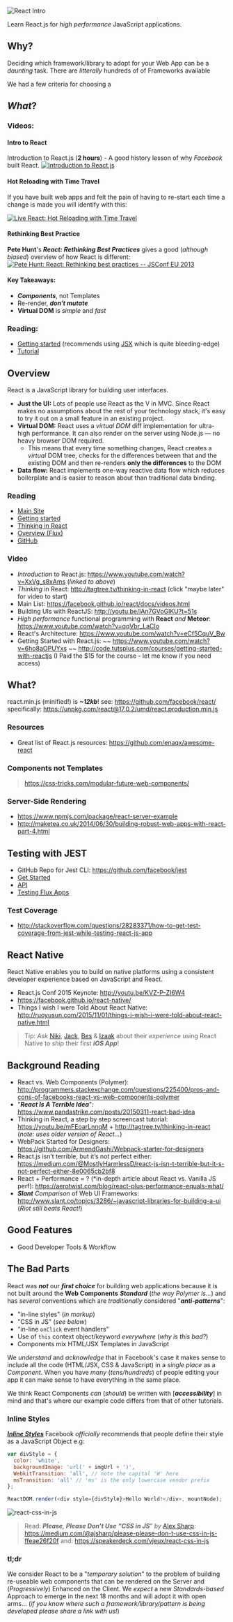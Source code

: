 ![React Intro](http://i.imgur.com/yH3JkIH.png)

Learn React.js for *high performance* JavaScript applications.


## Why?

Deciding which framework/library to adopt for your Web App can be
a *daunting* task. There are *litterally* hundreds of of
Frameworks available




We had a few criteria for choosing a

## *What*?



### Videos:

#### Intro to React

Introduction to React.js (**2 hours**) - A good history lesson of why *Facebook* built React.
[![Introduction to React.js](https://cloud.githubusercontent.com/assets/194400/12367017/f114d87a-bbd6-11e5-9e7d-2510aa66ca57.png)](https://youtu.be/XxVg_s8xAms "Introduction to React.js")

#### Hot Reloading with Time Travel

If you have built web apps and felt the pain of having to
re-start each time a change is made you will identify with this:

[![Live React: Hot Reloading with Time Travel](https://cloud.githubusercontent.com/assets/194400/12371630/f7c3c758-bc30-11e5-949a-7b8c9f957269.png)](https://youtu.be/xsSnOQynTHs "Live React: Hot Reloading with Time Travel")


#### Rethinking Best Practice

**Pete Hunt**'s ***React: Rethinking Best Practices***
gives a good (*although biased*) overview of how React is different:
[![Pete Hunt: React: Rethinking best practices -- JSConf EU 2013](https://cloud.githubusercontent.com/assets/194400/12365803/050e1ff6-bbcf-11e5-8f27-80884b7530c4.png)](https://youtu.be/x7cQ3mrcKaY "Pete Hunt: React: Rethinking best practices -- JSConf EU 2013")

#### Key Takeaways:

+ ***Components***, not Templates
+ Re-render, ***don't mutate***
+ **Virtual DOM** is *simple* and *fast*


### Reading:

- [Getting started](https://reactjs.org/docs/getting-started.html)
(recommends using [JSX](http://jsx.github.io) which is quite bleeding-edge)
- [Tutorial](https://reactjs.org/tutorial/tutorial.html)


## Overview

React is a JavaScript library for building user interfaces.

+ **Just the UI:** Lots of people use React as the V in MVC.
Since React makes no assumptions about the rest of your technology stack,
it's easy to try it out on a small feature in an existing project.
+ **Virtual DOM:** React uses a *virtual DOM* diff implementation
for ultra-high performance. It can also render on the server using
Node.js — no heavy browser DOM required.
  * This means that every time something changes, React creates a _virtual_ DOM tree, checks for the differences between that and the existing DOM and then re-renders **only the differences** to the DOM
+ **Data flow:** React implements one-way reactive data flow which reduces
boilerplate and is easier to reason about than traditional data binding.


### Reading

+ [Main Site](https://reactjs.org/)
+ [Getting started](https://reactjs.org/docs/getting-started.html)
+ [Thinking in React](https://reactjs.org/docs/thinking-in-react.html)
+ [Overview (Flux)](http://facebook.github.io/flux/docs/overview)
+ [GitHub](https://github.com/facebook/react)

### Video

+ *Introduction* to React.js: https://www.youtube.com/watch?v=XxVg_s8xAms (*linked to above*)
+ *Thinking* in React: http://tagtree.tv/thinking-in-react (click "maybe later" for video to start)
+ Main List: https://facebook.github.io/react/docs/videos.html
+ Building UIs with ReactJS: http://youtu.be/lAn7GVoGlKU?t=51s
+ *High performance* functional programming with **React** *and* **Meteor**:
https://www.youtube.com/watch?v=qqVbr_LaCIo
+ React's Architecture: https://www.youtube.com/watch?v=eCf5CquV_Bw
+ Getting Started with React.js: ~~ https://www.youtube.com/watch?v=6ho8aOPUYxs ~~
http://code.tutsplus.com/courses/getting-started-with-reactjs
(I Paid the $15 for the course - let me know if you need access)



## What?

react.min.js (minified!) is ***~12kb***!
see: https://github.com/facebook/react/
specifically: https://unpkg.com/react@17.0.2/umd/react.production.min.js

### Resources

- Great list of React.js resources: https://github.com/enaqx/awesome-react

### Components not Templates

> https://css-tricks.com/modular-future-web-components/

### Server-Side Rendering

+ https://www.npmjs.com/package/react-server-example
+ http://maketea.co.uk/2014/06/30/building-robust-web-apps-with-react-part-4.html


## Testing with JEST

+ GitHub Repo for Jest CLI: https://github.com/facebook/jest
+ [Get Started](https://jestjs.io/docs/getting-started)
+ [API](https://jestjs.io/docs/api)
+ [Testing Flux Apps](https://reactjs.org/blog/2014/09/24/testing-flux-applications.html)

### Test Coverage

+ http://stackoverflow.com/questions/28283371/how-to-get-test-coverage-from-jest-while-testing-react-js-app

## React Native

React Native enables you to build on native platforms using a consistent developer experience based on JavaScript and React.

+ React.js Conf 2015 Keynote: http://youtu.be/KVZ-P-ZI6W4
+ https://facebook.github.io/react-native/
+ Things I wish I were Told About React Native: http://ruoyusun.com/2015/11/01/things-i-wish-i-were-told-about-react-native.html

> Tip: *Ask* [Niki](https://github.com/nikhilaravi),
[Jack](https://github.com/jrans),
[Bes](https://github.com/besarthoxhaj)
& [Izaak](https://github.com/izaakrogan) about their
*experience* using React Native to *ship* their first ***iOS App***!

## Background Reading

+ React vs. Web Components (Polymer):
http://programmers.stackexchange.com/questions/225400/pros-and-cons-of-facebooks-react-vs-web-components-polymer
+ "***React Is A Terrible Idea***":
https://www.pandastrike.com/posts/20150311-react-bad-idea
+ Thinking in React, a step by step screencast tutorial:
https://youtu.be/mFEoarLnnqM + http://tagtree.tv/thinking-in-react
(*note: uses older version of React...*)
+ WebPack Started for Designers:
https://github.com/ArmendGashi/Webpack-starter-for-designers
+ React.js isn’t terrible, but it’s not perfect either:  https://medium.com/@MostlyHarmlessD/react-js-isn-t-terrible-but-it-s-not-perfect-either-8e0065cb2bf8
+ React + Performance = ? (*in-depth article about React vs. Vanilla JS perf): https://aerotwist.com/blog/react-plus-performance-equals-what/
+ ***Slant*** *Comparison* of Web UI Frameworks:
http://www.slant.co/topics/3286/~javascript-libraries-for-building-a-ui (*Riot still beats React!*)

## Good Features

+ Good Developer Tools & Workflow

## The Bad Parts

React was ***not*** our ***first choice*** for
building web applications because it is not built around the
**Web Components** ***Standard*** (*the way Polymer is...*)
and has *several*
conventions which are *traditionally* considered "***anti-patterns***":
+ "in-line styles" (*in markup*)
+ "CSS in JS" (*see below*)
+ "in-line `onClick` event handlers"
+ Use of `this` context object/keyword *everywhere* (*why is this bad?*)
+ Components mix HTML/JSX Templates in JavaScript

We *understand* and *acknowledge* that in Facebook's case
it makes sense to include all the code (HTML/JSX, CSS & JavaScript)
in a *single place* as a *Component*.
When you have *many* (*tens/hundreds*) of people
editing your app it can make sense to have everything in
the same place.

We think React Components *can* (*should*) be written
with [***accessibility***] in mind and that's where our
example code differs from that of other tutorials.


### Inline Styles

[***Inline Styles***](http://facebook.github.io/react/tips/inline-styles.html)
Facebook *officially* recommends that people define their
style as a JavaScript Object e.g:
```js
var divStyle = {
  color: 'white',
  backgroundImage: 'url(' + imgUrl + ')',
  WebkitTransition: 'all', // note the capital 'W' here
  msTransition: 'all' // 'ms' is the only lowercase vendor prefix
};

ReactDOM.render(<div style={divStyle}>Hello World!</div>, mountNode);
```
![react-css-in-js](https://cloud.githubusercontent.com/assets/194400/12389043/5fea3058-bdce-11e5-97ab-d412bc4a40ef.png)

> Read: ***Please, Please Don’t Use “CSS in JS***” *by* [Alex Sharp](https://github.com/ajsharp):
https://medium.com/@ajsharp/please-please-don-t-use-css-in-js-ffeae26f20f
> and: https://speakerdeck.com/vjeux/react-css-in-js

### tl;dr

We consider React to be a "*temporary solution*" to the
problem of building re-useable web components that can be
rendered on the Server and (*Progressively*) Enhanced on the Client.
We *expect* a new *Standards-based* Approach to emerge in the
next 18 months and will adopt it with open arms...
(*if you know where such a framework/library/pattern is
  being developed please share a link with us!*)
